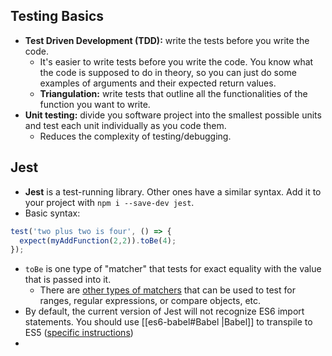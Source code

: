 ## Testing Basics
- **Test Driven Development (TDD):** write the tests before you write the code.
	- It's easier to write tests before you write the code. You know what the code is supposed to do in theory, so you can just do some examples of arguments and their expected return values.
	- **Triangulation:** write tests that outline all the functionalities of the function you want to write. 
- **Unit testing:** divide you software project into the smallest possible units and test each unit individually as you code them.
	- Reduces the complexity of testing/debugging.

## Jest
- **Jest** is a test-running library. Other ones have a similar syntax. Add it to your project with `npm i --save-dev jest`.
- Basic syntax:
```javascript
test('two plus two is four', () => {
  expect(myAddFunction(2,2)).toBe(4);
});
```  
- `toBe` is one type of "matcher" that tests for exact equality with the value that is passed into it. 
	- There are [other types of matchers](https://jestjs.io/docs/using-matchers) that can be used to test for ranges, regular expressions, or compare objects, etc.
- By default, the current version of Jest will not recognize ES6 import statements. You should use [[es6-babel#Babel |Babel]] to transpile to ES5 ([specific instructions](https://jestjs.io/docs/en/getting-started#using-babel))
- 